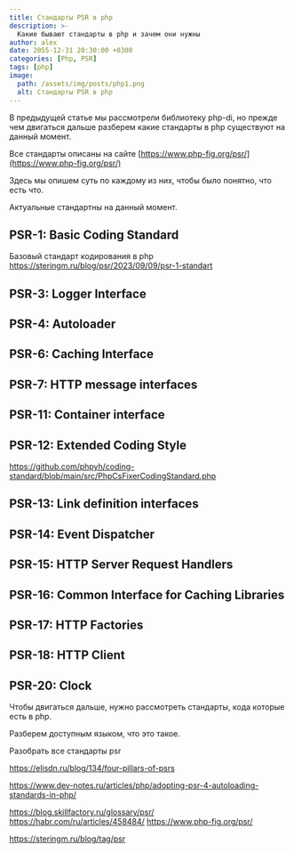 ```yaml
---
title: Стандарты PSR в php
description: >-
  Какие бывают стандарты в php и зачем они нужны
author: alex
date: 2055-12-31 20:30:00 +0300
categories: [Php, PSR]
tags: [php]
image:
  path: /assets/img/posts/php1.png
  alt: Стандарты PSR в php
---
```


В предыдущей статье мы рассмотрели библиотеку php-di, но прежде чем двигаться дальше разберем какие стандарты в php существуют на данный момент. 

Все стандарты описаны на сайте [https://www.php-fig.org/psr/](https://www.php-fig.org/psr/)

Здесь мы опишем суть по каждому из них, чтобы было понятно, что есть что.

Актуальные стандартны на данный момент.

## PSR-1: Basic Coding Standard

Базовый стандарт кодирования в php
https://steringm.ru/blog/psr/2023/09/09/psr-1-standart
## PSR-3: Logger Interface

## PSR-4: Autoloader

## PSR-6: Caching Interface

## PSR-7: HTTP message interfaces

## PSR-11: Container interface

## PSR-12: Extended Coding Style

https://github.com/phpyh/coding-standard/blob/main/src/PhpCsFixerCodingStandard.php

## PSR-13: Link definition interfaces

## PSR-14: Event Dispatcher

## PSR-15: HTTP Server Request Handlers

## PSR-16: Common Interface for Caching Libraries

## PSR-17: HTTP Factories

## PSR-18: HTTP Client

## PSR-20: Clock



Чтобы двигаться дальше, нужно рассмотреть стандарты, кода которые есть в php.

Разберем доступным языком, что это такое.

Разобрать все стандарты psr

https://elisdn.ru/blog/134/four-pillars-of-psrs

https://www.dev-notes.ru/articles/php/adopting-psr-4-autoloading-standards-in-php/

https://blog.skillfactory.ru/glossary/psr/
https://habr.com/ru/articles/458484/
https://www.php-fig.org/psr/

https://steringm.ru/blog/tag/psr
